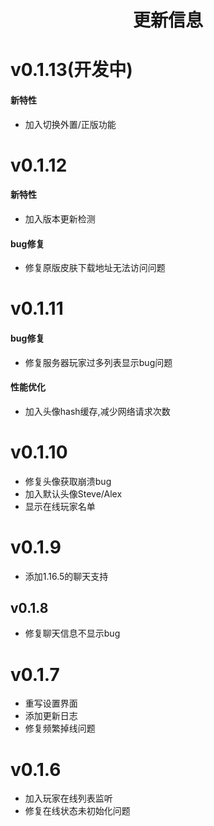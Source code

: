 <h1 style="text-align:center"> 更新信息 </h1>

# v0.1.13(开发中)
#### 新特性
* 加入切换外置/正版功能
# v0.1.12
#### 新特性
* 加入版本更新检测
#### bug修复
* 修复原版皮肤下载地址无法访问问题
# v0.1.11
#### bug修复
* 修复服务器玩家过多列表显示bug问题
#### 性能优化
* 加入头像hash缓存,减少网络请求次数

# v0.1.10
* 修复头像获取崩溃bug
* 加入默认头像Steve/Alex
* 显示在线玩家名单

# v0.1.9
* 添加1.16.5的聊天支持

## v0.1.8
* 修复聊天信息不显示bug

# v0.1.7
* 重写设置界面
* 添加更新日志
* 修复频繁掉线问题

# v0.1.6
* 加入玩家在线列表监听
* 修复在线状态未初始化问题

